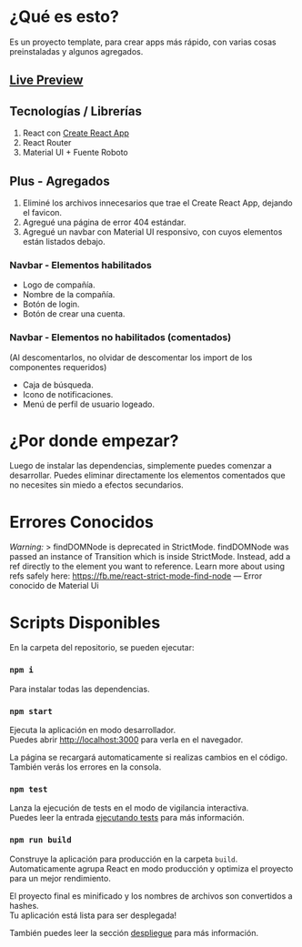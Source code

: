 # ¿Qué es esto?
Es un proyecto template, para crear apps más rápido, con varias cosas preinstaladas y algunos agregados.

## [Live Preview](https://santimedia01.github.io/React-ReactRouter-MaterialUI-Template)

## Tecnologías / Librerías
1. React con [Create React App](https://github.com/facebook/create-react-app) 
2. React Router
3. Material UI + Fuente Roboto

## Plus - Agregados
1. Eliminé los archivos innecesarios que trae el Create React App, dejando el favicon.
2. Agregué una página de error 404 estándar.
3. Agregué un navbar con Material UI responsivo, con cuyos elementos están listados debajo.
### Navbar - Elementos habilitados
- Logo de compañía.
- Nombre de la compañía.
- Botón de login.
- Botón de crear una cuenta.
### Navbar - Elementos no habilitados (comentados)
(Al descomentarlos, no olvidar de descomentar los import de los componentes requeridos)
- Caja de búsqueda.
- Icono de notificaciones.
- Menú de perfil de usuario logeado.

# ¿Por donde empezar?

Luego de instalar las dependencias, simplemente puedes comenzar a desarrollar. 
Puedes eliminar directamente los elementos comentados que no necesites sin miedo a efectos secundarios.

# Errores Conocidos

_Warning:_ > findDOMNode is deprecated in StrictMode. findDOMNode was passed an instance of Transition which is inside StrictMode. Instead, add a ref directly to the element you want to reference. Learn more about using refs safely here: https://fb.me/react-strict-mode-find-node — Error conocido de Material Ui

# Scripts Disponibles

En la carpeta del repositorio, se pueden ejecutar:

### `npm i`

Para instalar todas las dependencias.

### `npm start`

Ejecuta la aplicación en modo desarrollador.<br />
Puedes abrir [http://localhost:3000](http://localhost:3000) para verla en el navegador.

La página se recargará automaticamente si realizas cambios en el código.<br />
También verás los errores en la consola.

### `npm test`

Lanza la ejecución de tests en el modo de vigilancia interactiva.<br />
Puedes leer la entrada [ejecutando tests](https://facebook.github.io/create-react-app/docs/running-tests) para más información.

### `npm run build`

Construye la aplicación para producción en la carpeta `build`.<br />
Automaticamente agrupa React en modo producción y optimiza el proyecto para un mejor rendimiento.

El proyecto final es minificado y los nombres de archivos son convertidos a hashes.<br />
Tu aplicación está lista para ser desplegada!

También puedes leer la sección [despliegue](https://facebook.github.io/create-react-app/docs/deployment) para más información.

